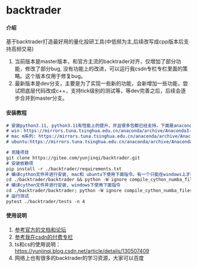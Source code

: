 # backtrader

#### 介绍
基于backtrader打造最好用的量化投研工具(中低频为主,后续改写成cpp版本后支持高频交易)
1. 当前版本是master版本，和官方主流的backtrader对齐，仅增加了部分功能，修改了部分bug, 没有功能上的改进，可以运行我csdn专栏专栏里面的策略。这个版本仅用于修复bug。
2. 最新版本是dev分支，主要是为了实现一些新的功能，会新增加一些功能，尝试把底层代码改成c++，支持tick级别的测试等，等dev完善之后，后续会逐步合并到master分支。
#### 安装教程
```markdown
# 安装python3.11, python3.11有性能上的提升，并且很多包都已经支持，下面是anaconda的一些镜像，仅供参考
# win：https://mirrors.tuna.tsinghua.edu.cn/anaconda/archive/Anaconda3-2023.09-0-Windows-x86_64.exe
# mac m系列: https://mirrors.tuna.tsinghua.edu.cn/anaconda/archive/Anaconda3-2023.09-0-MacOSX-arm64.sh
# ubuntu:https://mirrors.tuna.tsinghua.edu.cn/anaconda/archive/Anaconda3-2023.09-0-Linux-x86_64.sh

# 克隆项目
git clone https://gitee.com/yunjinqi/backtrader.git
# 安装依赖项
pip install -r ./backtrader/requirements.txt
# 编译cython文件并进行安装, mac和 ubuntu下使用下面指令。有一个只能在windows上才能编译成功，会报错，忽略就好
cd ./backtrader/backtrader && python -W ignore compile_cython_numba_files.py && cd .. && cd .. && pip install -U ./backtrader/
# 编译cython文件并进行安装, windows下使用下面指令
cd ./backtrader/backtrader; python -W ignore compile_cython_numba_files.py; cd ..; cd ..; pip install -U ./backtrader/
# 运行测试
pytest ./backtrader/tests -n 4
```

#### 使用说明

1. [参考官方的文档和论坛](https://www.backtrader.com/)
2. [参考我在csdn的付费专栏](https://blog.csdn.net/qq_26948675/category_10220116.html)
3. ts和cs的使用说明：https://yunjinqi.blog.csdn.net/article/details/130507409
4. 网络上也有很多的backtrader的学习资源，大家可以百度


